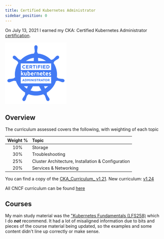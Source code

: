 ```yaml
---
title: Certified Kubernetes Administrator
sidebar_position: 0
---
```


On July 13, 2021 I earned my CKA: Certified Kubernetes Administrator [certification](https://www.credly.com/badges/ffeeb3bd-7506-4154-8730-943867fca56f/public_url).

<img src="/img/cka-certified-kubernetes-administrator.png" alt="CKA Badge" width="200"/>

## Overview

The curriculum assessed covers the following, with weighting of each topic

| Weight %   | Topic     |
|:------:|:-----------|
| 10%      | Storage |
| 30%      | Troubleshooting |
| 25%      | Cluster Architecture, Installation & Configuration |
| 20% | Services & Networking      |

You can find a copy of the [CKA_Curriculum_ v1.21](https://github.com/cncf/curriculum/blob/master/old-versions/CKA_Curriculum_v1.21.pdf).
New curriculum: [v1.24](https://github.com/cncf/curriculum/blob/master/CKA_Curriculum_v1.24.pdf)

All CNCF curriculum can be found [here](https://github.com/cncf/curriculum)

## Courses

My main study material was the ["Kubernetes Fundamentals (LFS258)](https://training.linuxfoundation.org/training/kubernetes-fundamentals/) which I do _**not**_ recommend. It had a lot of misaligned information due to bits and pieces of the course material being updated, so the examples and some content didn't line up correctly or make sense.
